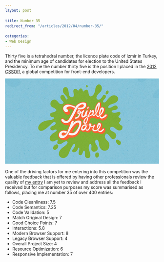 ```yaml
---
layout: post

title: Number 35
redirect_from: "/articles/2012/04/number-35/"

categories:
- Web Design
---
```


Thirty five is a tetrahedral number, the licence plate code of Izmir in Turkey, and the minimum age of candidates for election to the United States Presidency. To me the number thirty five is the position I placed in the [2012 CSSOff](http://www.unmatchedstyle.com/cssoff/), a global competition for front-end developers.


![CSSOff 2012](/img/content/cssoff-2012.jpg)

One of the driving factors for me entering into this competition was the valuable feedback that is offered by having other professionals review the quality of [my entry](http://unmatchedstyle.com/cssoff/2011/0237/) I am yet to review and address all the feedback I received but for comparison purposes my score was summarised as follows, placing me at number 35 of over 400 entries:



* Code Cleanliness: 7.5
* Code Semantics: 7.25
* Code Validation: 5
* Match Original Design: 7
* Good Choice Points: 7
* Interactions: 5.8
* Modern Browser Support: 8
* Legacy Browser Support: 4
* Overall Project Size: 4
* Resource Optimization: 6
* Responsive Implementation: 7